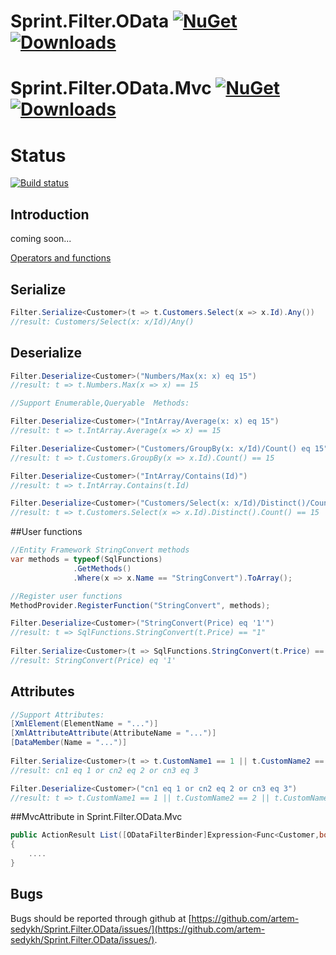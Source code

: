 Sprint.Filter.OData  [![NuGet](https://img.shields.io/nuget/v/Sprint.Filter.OData.svg)](https://www.nuget.org/packages/Sprint.Filter.OData/) [![Downloads](https://img.shields.io/nuget/dt/Sprint.Filter.OData.svg)](https://www.nuget.org/packages/Sprint.Filter.OData/)
===================
Sprint.Filter.OData.Mvc  [![NuGet](https://img.shields.io/nuget/v/Sprint.Filter.OData.Mvc.svg)](https://www.nuget.org/packages/Sprint.Filter.OData.Mvc/) [![Downloads](https://img.shields.io/nuget/dt/Sprint.Filter.OData.Mvc.svg)](https://www.nuget.org/packages/Sprint.Filter.OData.Mvc/)
===================
# Status
[![Build status](https://ci.appveyor.com/api/projects/status/210ubfc6jn3g5hk0/branch/release?svg=true)](https://ci.appveyor.com/project/artem-sedykh/sprint-filter-odata/branch/release)

## Introduction

coming soon...

[Operators and functions](http://msdn.microsoft.com/en-us/library/hh169248(v=nav.71).aspx)
## Serialize

```csharp
Filter.Serialize<Customer>(t => t.Customers.Select(x => x.Id).Any())
//result: Customers/Select(x: x/Id)/Any()

```
## Deserialize

```csharp
Filter.Deserialize<Customer>("Numbers/Max(x: x) eq 15")
//result: t => t.Numbers.Max(x => x) == 15

//Support Enumerable,Queryable  Methods:

Filter.Deserialize<Customer>("IntArray/Average(x: x) eq 15")
//result: t => t.IntArray.Average(x => x) == 15

Filter.Deserialize<Customer>("Customers/GroupBy(x: x/Id)/Count() eq 15")
//result: t => t.Customers.GroupBy(x => x.Id).Count() == 15

Filter.Deserialize<Customer>("IntArray/Contains(Id)")
//result: t => t.IntArray.Contains(t.Id)

Filter.Deserialize<Customer>("Customers/Select(x: x/Id)/Distinct()/Count() eq 15")
//result: t => t.Customers.Select(x => x.Id).Distinct().Count() == 15

```
##User functions

```csharp
//Entity Framework StringConvert methods
var methods = typeof(SqlFunctions)
              .GetMethods()
              .Where(x => x.Name == "StringConvert").ToArray();

//Register user functions
MethodProvider.RegisterFunction("StringConvert", methods);

Filter.Deserialize<Customer>("StringConvert(Price) eq '1'")
//result: t => SqlFunctions.StringConvert(t.Price) == "1"
 
Filter.Serialize<Customer>(t => SqlFunctions.StringConvert(t.Price) == "1")
//result: StringConvert(Price) eq '1'
```

## Attributes

```csharp
//Support Attributes:
[XmlElement(ElementName = "...")]
[XmlAttributeAttribute(AttributeName = "...")]
[DataMember(Name = "...")]
 
Filter.Serialize<Customer>(t => t.CustomName1 == 1 || t.CustomName2 == 2 || t.CustomName3 == 3)
//result: cn1 eq 1 or cn2 eq 2 or cn3 eq 3

Filter.Deserialize<Customer>("cn1 eq 1 or cn2 eq 2 or cn3 eq 3")
//result: t => t.CustomName1 == 1 || t.CustomName2 == 2 || t.CustomName3 == 3
```
##MvcAttribute in Sprint.Filter.OData.Mvc

```csharp
public ActionResult List([ODataFilterBinder]Expression<Func<Customer,bool>> predicate)
{
    ....
}
```

## Bugs

Bugs should be reported through github at
[https://github.com/artem-sedykh/Sprint.Filter.OData/issues/](https://github.com/artem-sedykh/Sprint.Filter.OData/issues/).
